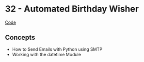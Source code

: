 # 32 - Automated Birthday Wisher
[Code](https://github.com/MunMunL/Python/blob/main/day32/main.py)

## Concepts
* How to Send Emails with Python using SMTP
* Working with the datetime Module
